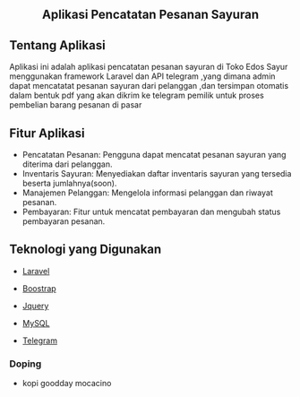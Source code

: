 
<center>
  <h2>Aplikasi Pencatatan Pesanan Sayuran</h2>
</center>



## Tentang Aplikasi

Aplikasi ini adalah aplikasi pencatatan pesanan sayuran di Toko Edos Sayur menggunakan framework Laravel dan API telegram ,yang dimana admin dapat mencatatat pesanan sayuran dari pelanggan ,dan tersimpan otomatis dalam bentuk pdf yang akan dikrim ke telegram pemilik untuk proses pembelian barang pesanan di pasar 


## Fitur Aplikasi

- Pencatatan Pesanan: Pengguna dapat mencatat pesanan sayuran yang diterima dari pelanggan.
- Inventaris Sayuran: Menyediakan daftar inventaris sayuran yang tersedia beserta jumlahnya(soon).
- Manajemen Pelanggan: Mengelola informasi pelanggan dan riwayat pesanan.
- Pembayaran: Fitur untuk mencatat pembayaran dan mengubah status pembayaran pesanan.


## Teknologi yang Digunakan

- [Laravel](https://laravel.com/)

- [Boostrap](https://getbootstrap.com/)

- [Jquery](https://jquery.com/)

- [MySQL](https://www.mysql.com/)

- [Telegram](https://web.telegram.org/a/)


### Doping

- kopi goodday mocacino
  






